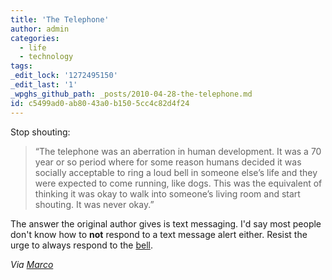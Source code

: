 ```yaml
---
title: 'The Telephone'
author: admin
categories:
  - life
  - technology
tags: 
_edit_lock: '1272495150'
_edit_last: '1'
_wpghs_github_path: _posts/2010-04-28-the-telephone.md
id: c5499ad0-ab80-43a0-b150-5cc4c82d4f24
---
```

<p>Stop shouting:</p>
<blockquote><p>“The telephone was an aberration in human development. It was a 70 year or so period where for some reason humans decided it was socially acceptable to ring a loud bell in someone else’s life and they were expected to come running, like dogs. This was the equivalent of thinking it was okay to walk into someone’s living room and start shouting. It was never okay.”</p></blockquote>
<p>The answer the original author gives is text messaging.  I'd say most people don't know how to <strong>not</strong> respond to a text message alert either.  Resist the urge to always respond to the <a href="http://en.wikipedia.org/wiki/Classical_conditioning">bell</a>.</p>
<p><em>Via <a href="http://www.marco.org/556678445">Marco</a></em></p>
